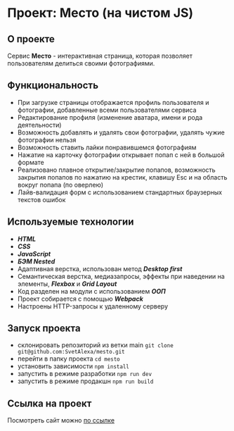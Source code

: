 # Проект: Место (на чистом JS)

## О проекте
Сервис **Место** - интерактивная страница, которая позволяет пользователям делиться своими фотографиями.

## Функциональность
* При загрузке страницы отображается профиль пользователя и фотографии, добавленные всеми пользователями сервиса
* Редактирование профиля (изменение аватара, имени и рода деятельности)
* Возможность добавлять и удалять свои фотографии, удалять чужие фотографии нельзя
* Возможность ставить лайки понравившемся фотографиям
* Нажатие на карточку фотографии открывает попап с ней в большой формате
* Реализовано плавное открытие/закрытие попапов, возможность закрытия попапов по нажатию на крестик, клавишу Esc и на область вокруг попапа (по оверлею)
* Лайв-валидация форм с использованием стандартных браузерных текстов ошибок

## Используемые технологии
* ***HTML***
* ***CSS***
* ***JavaScript***
* ***БЭМ Nested***
* Адаптивная верстка, использован метод ***Desktop first***
* Семантическая верстка, медиазапросы, эффекты при наведении на элементы, ***Flexbox*** и ***Grid Layout***
* Код разделен на модули с использованием ***ООП***
* Проект собирается с помощью ***Webpack***
* Настроены HTTP-запросы к удаленному серверу

## Запуск проекта
* склонировать репозиторий из ветки main ```git clone git@github.com:SvetAlexa/mesto.git```
* перейти в папку проекта ```cd mesto```
* установить зависимости ```npm install```
* запустить в режиме разработки ```npm run dev```
* запустить в режиме продакшн ```npm run build```

## Ссылка на проект

Посмотреть сайт можно [по ссылке](https://svetalexa.github.io/mesto/ "https://svetalexa.github.io/mesto/")
